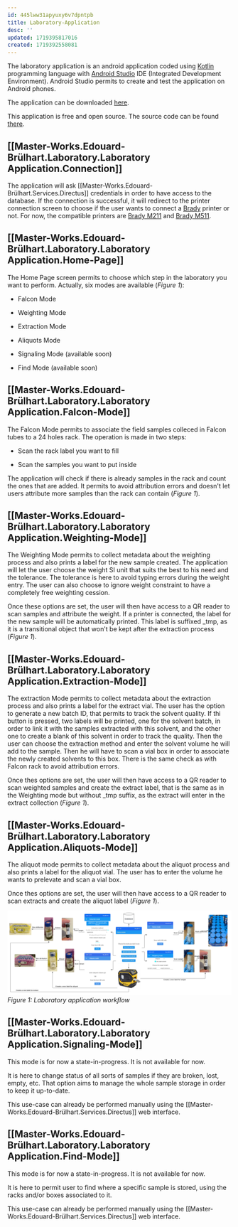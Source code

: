 ```yaml
---
id: 445lww31apyuxy6v7dpntpb
title: Laboratory-Application
desc: ''
updated: 1719395817016
created: 1719392558081
---
```


The laboratory application is an android application coded using [Kotlin](https://kotlinlang.org/) programming language with [Android Studio](https://developer.android.com/studio?hl) IDE (Integrated Development Environment). Android Studio permits to create and test the application on Android phones.

The application can be downloaded [here](https://github.com/digital-botanical-gardens-initiative/DBGI_tracking_android/releases).

This application is free and open source. The source code can be found [there](https://github.com/digital-botanical-gardens-initiative/DBGI_tracking_android).

## [[Master-Works.Edouard-Brülhart.Laboratory.Laboratory Application.Connection]]

The application will ask [[Master-Works.Edouard-Brülhart.Services.Directus]] credentials in order to have access to the database. If the connection is successful, it will redirect to the printer connection screen to choose if the user wants to connect a [Brady](https://www.brady.eu/) printer or not. For now, the compatible printers are [Brady M211](https://www.bradyid.com/label-printers/portable/m211-portable-bluetooth-label-printer-pid-170380) and [Brady M511](https://www.bradyid.com/label-printers/portable/m511-portable-bluetooth-label-printer-pid-170969).

## [[Master-Works.Edouard-Brülhart.Laboratory.Laboratory Application.Home-Page]]

The Home Page screen permits to choose which step in the laboratory you want to perform. Actually, six modes are available (*Figure 1*):

- Falcon Mode

- Weighting Mode

- Extraction Mode

- Aliquots Mode

- Signaling Mode (available soon)

- Find Mode (available soon)

## [[Master-Works.Edouard-Brülhart.Laboratory.Laboratory Application.Falcon-Mode]]

The Falcon Mode permits to associate the field samples colleced in Falcon tubes to a 24 holes rack. The operation is made in two steps:

- Scan the rack label you want to fill

- Scan the samples you want to put inside

The application will check if there is already samples in the rack and count the ones that are added. It permits to avoid attribution errors and doesn't let users attribute more samples than the rack can contain (*Figure 1*).

## [[Master-Works.Edouard-Brülhart.Laboratory.Laboratory Application.Weighting-Mode]]

The Weighting Mode permits to collect metadata about the weighting process and also prints a label for the new sample created. The application will let the user choose the weight SI unit that suits the best to his need and the tolerance. The tolerance is here to avoid typing errors during the weight entry. The user can also choose to ignore weight constraint to have a completely free weighting cession.

Once these options are set, the user will then have access to a QR reader to scan samples and attribute the weight. If a printer is connected, the label for the new sample will be automatically printed. This label is suffixed _tmp, as it is a transitional object that won't be kept after the extraction process (*Figure 1*).

## [[Master-Works.Edouard-Brülhart.Laboratory.Laboratory Application.Extraction-Mode]]

The extraction Mode permits to collect metadata about the extraction process and also prints a label for the extract vial. The user has the option to generate a new batch ID, that permits to track the solvent quality. If thi button is pressed, two labels will be printed, one for the solvent batch, in order to link it with the samples extracted with this solvent, and the other one to create a blank of this solvent in order to track the quality. Then the user can choose the extraction method and enter the solvent volume he will add to the sample. Then he will have to scan a vial box in order to associate the newly created solvents to this box. There is the same check as with Falcon rack to avoid attribution errors.

Once thes options are set, the user will then have access to a QR reader to scan weighted samples and create the extract label, that is the same as in the Weighting mode but without _tmp suffix, as the extract will enter in the extract collection (*Figure 1*).

## [[Master-Works.Edouard-Brülhart.Laboratory.Laboratory Application.Aliquots-Mode]]

The aliquot mode permits to collect metadata about the aliquot process and also prints a label for the aliquot vial. The user has to enter the volume he wants to prelevate and scan a vial box.

Once thes options are set, the user will then have access to a QR reader to scan extracts and create the aliquot label (*Figure 1*).

![lab-app-workflow](assets/images_bruelhed/laboratory_app_workflow.svg)*Figure 1: Laboratory application workflow*

## [[Master-Works.Edouard-Brülhart.Laboratory.Laboratory Application.Signaling-Mode]]

This mode is for now a state-in-progress. It is not available for now.

It is here to change status of all sorts of samples if they are broken, lost, empty, etc. That option aims to manage the whole sample storage in order to keep it up-to-date.

This use-case can already be performed manually using the [[Master-Works.Edouard-Brülhart.Services.Directus]] web interface.

## [[Master-Works.Edouard-Brülhart.Laboratory.Laboratory Application.Find-Mode]]

This mode is for now a state-in-progress. It is not available for now.

It is here to permit user to find where a specific sample is stored, using the racks and/or boxes associated to it.

This use-case can already be performed manually using the [[Master-Works.Edouard-Brülhart.Services.Directus]] web interface.
